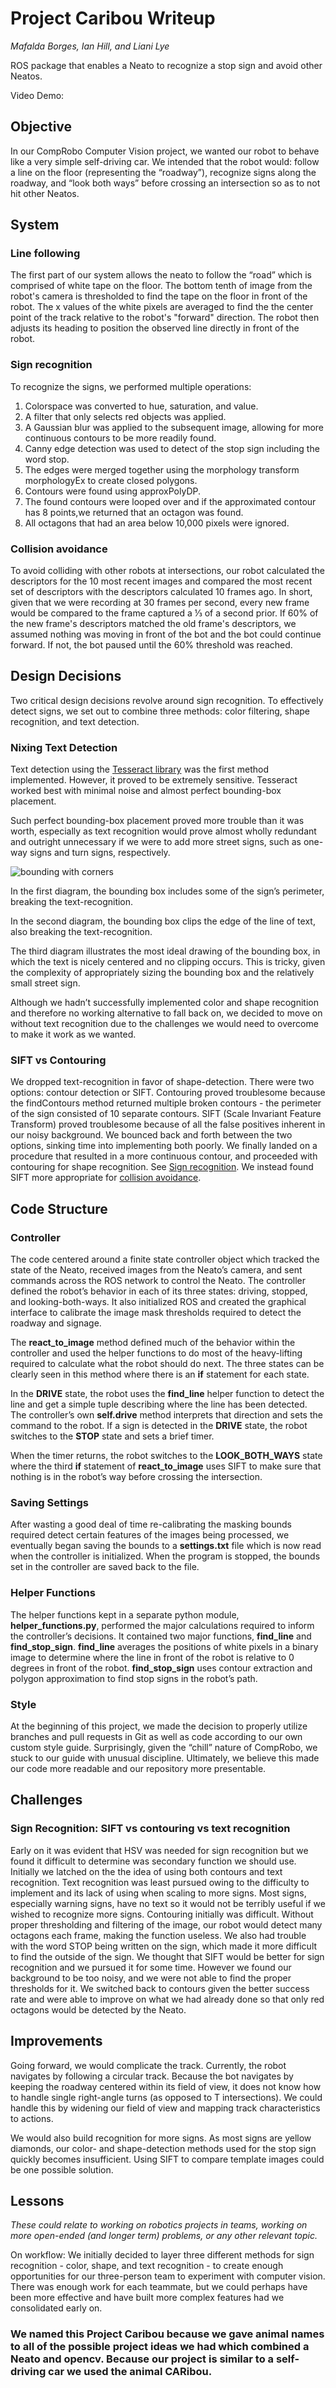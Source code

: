 Project Caribou Writeup
=======================
*Mafalda Borges, Ian Hill, and Liani Lye*

ROS package that enables a Neato to recognize a stop sign and avoid other Neatos.

Video Demo: <link>

## Objective
In our CompRobo Computer Vision project, we wanted our robot to behave like a very simple self-driving car. We intended that the robot would:
follow a line on the floor (representing the “roadway”),
recognize signs along the roadway, and
“look both ways”  before crossing an intersection so as to not hit other Neatos.

## System

### Line following
The first part of our system allows the neato to follow the “road” which is comprised of white tape on the floor. The bottom tenth of image from the robot's camera is thresholded to find the tape on the floor in front of the robot. The x values of the white pixels are averaged to find the the center point of the track relative to the robot's "forward" direction. The robot then adjusts its heading to position the observed line directly in front of the robot.

### Sign recognition<a name=”sign-recognition”></a>
To recognize the signs, we performed multiple operations:

1. Colorspace was converted to hue, saturation, and value.
2. A filter that only selects red objects was applied.
3. A Gaussian blur was applied to the subsequent image, allowing for more continuous contours to be more readily found.
4. Canny edge detection was used to detect of the stop sign including the word stop.
5. The edges were merged together using the morphology transform morphologyEx to create closed polygons.
6. Contours were found using approxPolyDP.
7. The found contours were looped over and if the approximated contour has 8 points,we returned that an octagon was found.
8. All octagons that had an area below 10,000 pixels were ignored.

### Collision avoidance <a name=”collision-avoidance”></a>
To avoid colliding with other robots at intersections, our robot calculated the descriptors for the 10 most recent images and compared the most recent set of descriptors with the descriptors calculated 10 frames ago. In short, given that we were recording at 30 frames per second, every new frame would be compared to the frame captured a ⅓ of a second prior.
If 60% of the new frame's descriptors matched the old frame's descriptors, we assumed nothing was moving in front of the bot and the bot could continue forward. If not, the bot paused until the 60% threshold was reached.

## Design Decisions

Two critical design decisions revolve around sign recognition.  To effectively detect signs, we set out to combine three methods: color filtering, shape recognition, and text detection.

### Nixing Text Detection
Text detection using the [Tesseract library](https://pypi.python.org/pypi/pytesseract) was the first method implemented.  However, it proved to be extremely sensitive.  Tesseract worked best with minimal noise and almost perfect bounding-box placement.

Such perfect bounding-box placement proved more trouble than it was worth, especially as text recognition would prove almost wholly redundant and outright unnecessary if we were to add more street signs, such as one-way signs and turn signs, respectively.

![bounding with corners](/readme_images/bounding.jpg)

In the first diagram, the bounding box includes some of the sign’s perimeter, breaking the text-recognition.

In the second diagram, the bounding box clips the edge of the line of text, also breaking the text-recognition.

The third diagram illustrates the most ideal drawing of the bounding box, in which the text is nicely centered and no clipping occurs.  This is tricky, given the complexity of appropriately sizing the bounding box and the relatively small street sign.

Although we hadn’t successfully implemented color and shape recognition and therefore no working alternative to fall back on, we decided to move on without text recognition due to the challenges we would need to overcome to make it work as we wanted.

### SIFT vs Contouring

We dropped text-recognition in favor of shape-detection.  There were two options: contour detection or SIFT.  Contouring proved troublesome because the findContours method returned multiple broken contours - the perimeter of the sign consisted of 10 separate contours.  SIFT (Scale Invariant Feature Transform) proved troublesome because of all the false positives inherent in our noisy background.  We bounced back and forth between the two options, sinking time into implementing both poorly.  We finally landed on a procedure that resulted in a more continuous contour, and proceeded with contouring for shape recognition.  See [Sign recognition](#sign-recognition).  We instead found SIFT more appropriate for [collision avoidance](#collision-avoidance).


## Code Structure

### Controller
The code centered around a finite state controller object which tracked the state of the Neato, received images from the Neato’s camera, and sent commands across the ROS network to control the Neato. The controller defined the robot’s behavior in each of its three states: driving, stopped, and looking-both-ways. It also initialized ROS and created the graphical interface to calibrate the image mask thresholds required to detect the roadway and signage.

The **react_to_image** method defined much of the behavior within the controller and used the helper functions to do most of the heavy-lifting required to calculate what the robot should do next. The three states can be clearly seen in this method where there is an **if** statement for each state.

In the **DRIVE** state, the robot uses the **find_line** helper function to detect the line and get a simple tuple describing where the line has been detected. The controller’s own **self.drive** method interprets that direction and sets the command to the robot. If a sign is detected in the **DRIVE** state, the robot switches to the **STOP** state and sets a brief timer.

When the timer returns, the robot switches to the **LOOK_BOTH_WAYS** state where the third **if** statement of **react_to_image** uses SIFT to make sure that nothing is in the robot’s way before crossing the intersection.

### Saving Settings

After wasting a good deal of time re-calibrating the masking bounds required detect certain features of the images being processed, we eventually began saving the bounds to a **settings.txt** file which is now read when the controller is initialized. When the program is stopped, the bounds set in the controller are saved back to the file.

### Helper Functions

The helper functions kept in a separate python module, **helper_functions.py**, performed the major calculations required to inform the controller’s decisions. It contained two major functions, **find_line** and **find_stop_sign**. **find_line** averages the positions of white pixels in a binary image to determine where the line in front of the robot is relative to 0 degrees in front of the robot. **find_stop_sign** uses contour extraction and polygon approximation to find stop signs in the robot’s path.

### Style
At the beginning of this project, we made the decision to properly utilize branches and pull requests in Git as well as code according to our own custom style guide. Surprisingly, given the “chill” nature of CompRobo, we stuck to our guide with unusual discipline. Ultimately, we believe this made our code more readable and our repository more presentable.

## Challenges

### Sign Recognition: SIFT vs contouring vs text recognition
Early on it was evident that HSV was needed for sign recognition but we found it difficult to determine was secondary function we should use. Initially we latched on the the idea of using both contours and text recognition. Text recognition was least pursued owing to the difficulty to implement and its lack of using when scaling to more signs. Most signs, especially warning signs, have no text so it would not be terribly useful if we wished to recognize more signs. Contouring initially was difficult. Without proper thresholding and filtering of the image, our robot would detect many octagons each frame, making the function useless. We also had trouble with the word STOP being written on the sign, which made it more difficult to find the outside of the sign. We thought that SIFT would be better for sign recognition and we pursued it for some time. However we found our background to be too noisy, and we were not able to find the proper thresholds for it. We switched back to contours given the better success rate and were able to improve on what we had already done so that only red octagons would be detected by the Neato. 

## Improvements

Going forward, we would complicate the track.  Currently, the robot navigates by following a circular track.  Because the bot navigates by keeping the roadway centered within its field of view, it does not know how to handle single right-angle turns (as opposed to T intersections).  We could handle this by widening our field of view and mapping track characteristics to actions.

We would also build recognition for more signs.  As most signs are yellow diamonds, our color- and shape-detection methods used for the stop sign quickly becomes insufficient.  Using SIFT to compare template images could be one possible solution.

## Lessons
*These could relate to working on robotics projects in teams, working on more open-ended (and longer term) problems, or any other relevant topic.*

On workflow:
We initially decided to layer three different methods for sign recognition - color, shape, and text recognition - to create enough opportunities for our three-person team to experiment with computer vision.  There was enough work for each teammate, but we could perhaps have been more effective and have built more complex features had we consolidated early on.

### We named this Project Caribou because we gave animal names to all of the possible project ideas we had which combined a Neato and opencv. Because our project is similar to a self-driving car we used the animal CARibou. 

